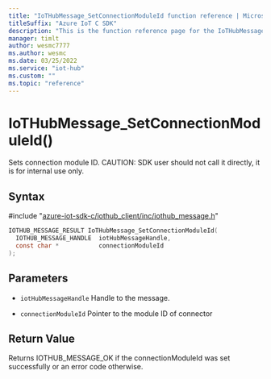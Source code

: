 ```yaml
---                             
title: "IoTHubMessage_SetConnectionModuleId function reference | Microsoft Docs" 
titleSuffix: "Azure IoT C SDK"            
description: "This is the function reference page for the IoTHubMessage_SetConnectionModuleId() function in the Azure IoT C SDK. This SDK is used with Azure IoT Hub and Azure IoT Hub Device Provisioning Service"            
manager: timlt                 
author: wesmc7777              
ms.author: wesmc               
ms.date: 03/25/2022                    
ms.service: "iot-hub"             
ms.custom: ""                
ms.topic: "reference"        
---                            
```


# IoTHubMessage_SetConnectionModuleId()

Sets connection module ID. CAUTION: SDK user should not call it directly, it is for internal use only.

## Syntax

\#include "[azure-iot-sdk-c/iothub_client/inc/iothub_message.h](../iothub-message-h.md)"  
```C
IOTHUB_MESSAGE_RESULT IoTHubMessage_SetConnectionModuleId(
  IOTHUB_MESSAGE_HANDLE  iotHubMessageHandle,
  const char *           connectionModuleId
);
```

## Parameters
* `iotHubMessageHandle` Handle to the message. 

* `connectionModuleId` Pointer to the module ID of connector

## Return Value
Returns IOTHUB_MESSAGE_OK if the connectionModuleId was set successfully or an error code otherwise.

